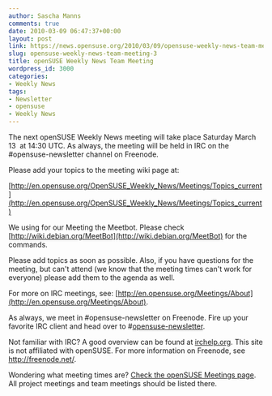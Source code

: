 ```yaml
---
author: Sascha Manns
comments: true
date: 2010-03-09 06:47:37+00:00
layout: post
link: https://news.opensuse.org/2010/03/09/opensuse-weekly-news-team-meeting-3/
slug: opensuse-weekly-news-team-meeting-3
title: openSUSE Weekly News Team Meeting
wordpress_id: 3000
categories:
- Weekly News
tags:
- Newsletter
- opensuse
- Weekly News
---
```


The next openSUSE Weekly News meeting will take place Saturday March 13  at 14:30 UTC. As always, the meeting will be  held   in IRC  on the #opensuse-newsletter channel on Freenode.

Please add your topics to the meeting wiki page at:

[http://en.opensuse.org/OpenSUSE_Weekly_News/Meetings/Topics_current](http://en.opensuse.org/OpenSUSE_Weekly_News/Meetings/Topics_current)

We using for our Meeting the Meetbot. Please check [http://wiki.debian.org/MeetBot](http://wiki.debian.org/MeetBot) for the commands.

Please add topics as soon as possible. Also, if you have questions     for the meeting, but can't attend (we know that the meeting times can't     work for everyone) please add them to the agenda as well.

For more on IRC meetings, see: [http://en.opensuse.org/Meetings/About](http://en.opensuse.org/Meetings/About).

As always, we meet in #opensuse-newsletter on Freenode. Fire up your     favorite IRC client and head over to #[opensuse-newsletter](irc://irc.freenode.net/opensuse-newsletter).

Not familiar with IRC? A good overview can be found at [irchelp.org](http://www.irchelp.org/).     This site is not affiliated with openSUSE. For more information on     Freenode, see http://freenode.net/.

Wondering what meeting times are? [Check the openSUSE Meetings     page](http://en.opensuse.org/Meetings). All project meetings and team meetings should be listed   there.
